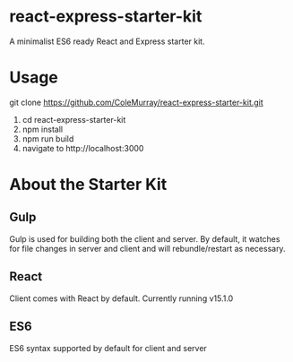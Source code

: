 # react-express-starter-kit
A minimalist ES6 ready React and Express starter kit. 


# Usage
git clone https://github.com/ColeMurray/react-express-starter-kit.git

1. cd react-express-starter-kit
2. npm install
3. npm run build
4. navigate to http://localhost:3000



# About the Starter Kit

## Gulp
Gulp is used for building both the client and server. By default, it watches for file changes in server and client
and will rebundle/restart as necessary.

## React
Client comes with React by default. Currently running v15.1.0

## ES6
ES6 syntax supported by default for client and server



